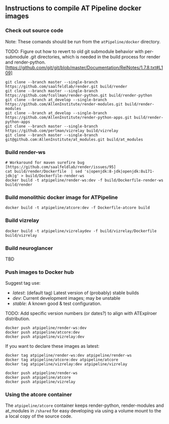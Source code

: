 ## Instructions to compile AT Pipeline docker images

### Check out source code

Note: These comands should be run from the ```atPipeline/docker``` directory.

TODO: Figure out how to revert to old git submodule behavior with per-submodule .git directories, which is needed in the build process for render and render-python.[https://github.com/git/git/blob/master/Documentation/RelNotes/1.7.8.txt#L109]

```console
git clone --branch master --single-branch https://github.com/saalfeldlab/render.git build/render
git clone --branch master --single-branch https://github.com/fcollman/render-python.git build/render-python
git clone --branch at_develop --single-branch https://github.com/AllenInstitute/render-modules.git build/render-modules
git clone --branch at_develop --single-branch https://github.com/AllenInstitute/render-python-apps.git build/render-python-apps
git clone --branch master --single-branch https://github.com/perlman/vizrelay build/vizrelay
git clone --branch master --single-branch git@github.com:AllenInstitute/at_modules.git build/at_modules
```

### Build render-ws

```console
# Workaround for maven surefire bug [https://github.com/saalfeldlab/render/issues/95]
cat build/render/Dockerfile  | sed 's|openjdk:8-jdk|openjdk:8u171-jdk|g' > build/Dockerfile-render-ws
docker build -t atpipeline/render-ws:dev -f build/Dockerfile-render-ws build/render
```

### Build monolithic docker image for ATPipeline

```console
docker build -t atpipeline/atcore:dev -f Dockerfile-atcore build
```

### Build vizrelay
```console
docker build -t atpipeline/vizrelaydev -f build/vizrelay/Dockerfile build/vizrelay
```

### Build neuroglancer

TBD

### Push images to Docker hub

Suggest tag use:
* _latest_: (default tag) Latest version of (probably) stable builds
* _dev_: Current development images; may be unstable
* _stable_: A known good & test configuration.

TODO: Add specific version numbers (or dates?) to align with ATExplroer distribution.

```console
docker push atpipeline/render-ws:dev
docker push atpipeline/atcore:dev
docker push atpipeline/vizrelay:dev
```

If you want to declare these images as latest:
```console
docker tag atpipeline/render-ws:dev atpipeline/render-ws
docker tag atpipeline/atcore:dev atpipeline/atcore
docker tag atpipeline/vizrelay:dev atpipeline/vizrelay

docker push atpipeline/render-ws
docker push atpipeline/atcore
docker push atpipeline/vizrelay
```
### Using the atcore container

The ``atpipeline/atcore`` container keeps render-python, render-modules and at_modules in ```/shared``` for easy developing via using a volume mount to the a local copy of the source code.
